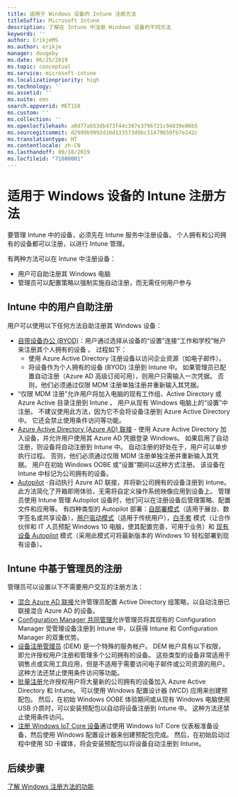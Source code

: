 ```yaml
---
title: 适用于 Windows 设备的 Intune 注册方法
titleSuffix: Microsoft Intune
description: 了解在 Intune 中注册 Windows 设备的不同方法
keywords: ''
author: ErikjeMS
ms.author: erikje
manager: dougeby
ms.date: 06/25/2019
ms.topic: conceptual
ms.service: microsoft-intune
ms.localizationpriority: high
ms.technology: ''
ms.assetid: ''
ms.suite: ems
search.appverid: MET150
ms.custom: ''
ms.collection: ''
ms.openlocfilehash: a0d77ab53db473f44c307e3796721c94839e86b5
ms.sourcegitcommit: d2989b9992d10d133573d9bc31479659fb7e242c
ms.translationtype: HT
ms.contentlocale: zh-CN
ms.lasthandoff: 09/18/2019
ms.locfileid: "71080001"
---
```

# <a name="intune-enrollment-methods-for-windows-devices"></a>适用于 Windows 设备的 Intune 注册方法

要管理 Intune 中的设备，必须先在 Intune 服务中注册设备。 个人拥有和公司拥有的设备都可以注册，以进行 Intune 管理。 

有两种方法可以在 Intune 中注册设备：
- 用户可自助注册其 Windows 电脑 
- 管理员可以配置策略以强制实施自动注册，而无需任何用户参与

## <a name="user-self-enrollment-in-intune"></a>Intune 中的用户自助注册

用户可以使用以下任何方法自助注册其 Windows 设备：

- [自带设备办公 (BYOD)](https://docs.microsoft.com/intune-user-help/enroll-windows-10-device)：用户通过选择从设备的“设置”连接“工作和学校”帐户来注册其个人拥有的设备   。 过程如下：
  - 使用 Azure Active Directory 注册设备以访问企业资源（如电子邮件）。
  - 将设备作为个人拥有的设备 (BYOD) 注册到 Intune 中。
如果管理员已配置自动注册（Azure AD 高级订阅可用），则用户只需输入一次凭据。 否则，他们必须通过仅限 MDM 注册单独注册并重新输入其凭据。  
- “仅限 MDM 注册”允许用户将加入电脑的现有工作组、Active Directory 或 Azure Active 目录注册到 Intune  。 用户从现有 Windows 电脑上的“设置”中注册。 不建议使用此方法，因为它不会将设备注册到 Azure Active Directory 中。 它还会禁止使用条件访问等功能。
- [Azure Active Directory (Azure AD) 联接](https://docs.microsoft.com/azure/active-directory/user-help/user-help-join-device-on-network) - 使用 Azure Active Directory 加入设备，并允许用户使用其 Azure AD 凭据登录 Windows。 如果启用了自动注册，则设备将自动注册到 Intune 中。 自动注册的好处在于，用户可以单步执行过程。 否则，他们必须通过仅限 MDM 注册单独注册并重新输入其凭据。 用户在初始 Windows OOBE 或“设置”期间以这种方式注册。 该设备在 Intune 中标记为公司拥有的设备。
- [Autopilot](enrollment-autopilot.md) -自动执行 Azure AD 联接，并将新公司拥有的设备注册到 Intune。 此方法简化了开箱即用体验，无需将自定义操作系统映像应用到设备上。 管理员使用 Intune 管理 Autopilot 设备时，他们可以在注册设备后管理策略、配置文件和应用等。  有四种类型的 Autopilot 部署：[自部署模式](https://docs.microsoft.com/windows/deployment/windows-autopilot/self-deploying)（适用于展台、数字签名或共享设备），[用户驱动模式](https://docs.microsoft.com/windows/deployment/windows-autopilot/user-driven)（适用于传统用户），[白手套](https://docs.microsoft.com/windows/deployment/windows-autopilot/white-glove) 模式（让合作伙伴和 IT 人员预配 Windows 10 电脑，使其配置完善，可用于业务）和 [现有设备 Autopilot](https://docs.microsoft.com/windows/deployment/windows-autopilot/existing-devices) 模式（采用此模式可将最新版本的 Windows 10 轻松部署到现有设备）。

## <a name="administrator-based-enrollment-in-intune"></a>Intune 中基于管理员的注册

管理员可以设置以下不需要用户交互的注册方法：

- [混合 Azure AD 联接](https://docs.microsoft.com/windows/client-management/mdm/enroll-a-windows-10-device-automatically-using-group-policy)允许管理员配置 Active Directory 组策略，以自动注册已联接混合 Azure AD 的设备。 
- [Configuration Manager 共同管理](https://docs.microsoft.com/sccm/comanage/overview)允许管理员将其现有的 Configuration Manager 受管理设备注册到 Intune 中，以获得 Intune 和 Configuration Manager 的双重优势。 
- [设备注册管理员](device-enrollment-manager-enroll.md) (DEM) 是一个特殊的服务帐户。 DEM 帐户具有以下权限，即允许授权用户注册和管理多个公司拥有的设备。 这些类型的设备非常适用于销售点或实用工具应用，但是不适用于需要访问电子邮件或公司资源的用户。 这种方法还禁止使用条件访问等功能。 
- [批量注册](windows-bulk-enroll.md)允许授权用户将大量新的公司拥有的设备加入 Azure Active Directory 和 Intune。 可以使用 Windows 配置设计器 (WCD) 应用来创建预配包。 然后，在初始 Windows OOBE 体验期间或从现有 Windows 电脑使用 USB 介质时，可以安装预配包以自动将设备注册到 Intune 中。 这种方法还禁止使用条件访问。 
- [注册 Windows IoT Core 设备](https://docs.microsoft.com/windows/iot-core/manage-your-device/intunedeviceenrollment)通过使用 Windows IoT Core 仪表板准备设备，然后使用 Windows 配置设计器来创建预配包完成。 然后，在初始启动过程中使用 SD 卡媒体，将会安装预配包以将设备自动注册到 Intune。

## <a name="next-steps"></a>后续步骤

[了解 Windows 注册方法的功能](enrollment-method-capab.md)
